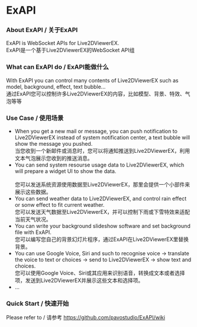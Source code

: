 # ExAPI

### About ExAPI / 关于ExAPI
ExAPI is WebSocket APIs for Live2DViewerEX. <br>ExAPI是一个基于Live2DViewerEX的WebSocket API组

### What can ExAPI do / ExAPI能做什么
With ExAPI you can control many contents of Live2DViewerEX such as model, background, effect, text bubble...<br>
通过ExAPI您可以控制许多Live2DViewerEX的内容，比如模型、背景、特效、气泡等等

### Use Case / 使用场景
* When you get a new mail or message, you can push notification to Live2DViewerEX instead of system notification center, a text bubble will show the message you pushed.<br>
当您收到一个新邮件或消息时，您可以将通知推送到Live2DViewerEX，利用文本气泡展示您收到的推送消息。
* You can send system resourse usage data to Live2DViewerEX, which will prepare a widget UI to show the data.<br><br>
您可以发送系统资源使用数据至Live2DViewerEX，那里会提供一个小部件来展示这些数据。
* You can send weather data to Live2DViewerEX, and control rain effect or sonw effect to fit current weather.<br>
您可以发送天气数据至Live2DViewerEX，并可以控制下雨或下雪特效来适配当前天气状况。
* You can write your background slideshow software and set background file with ExAPI.<br>
您可以编写您自己的背景幻灯片程序，通过ExAPI在Live2DViewerEX里替换背景。
* You can use Google Voice, Siri and such to recognise voice -> translate the voice to text or choices -> send to Live2DViewerEX -> show text and choices.<br>
您可以使用Google Voice、Siri或其应用来识别语音，转换成文本或者选择项，发送到Live2DViewerEX并展示这些文本和选择项。
* ...

### Quick Start / 快速开始
Please refer to / 请参考 https://github.com/pavostudio/ExAPI/wiki
